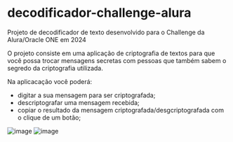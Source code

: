 # decodificador-challenge-alura
Projeto de decodificador de texto desenvolvido para o Challenge da Alura/Oracle ONE em 2024

O projeto consiste em uma aplicação de criptografia de textos para que você possa trocar mensagens secretas com pessoas que também sabem o segredo da criptografia utilizada.

Na aplicacação você poderá:
- digitar a sua mensagem para ser criptografada;
- descriptografar uma mensagem recebida;
- copiar o resultado da mensagem criptografada/desgcriptografada com o clique de um botão;

![image](https://github.com/user-attachments/assets/1db4f88c-501b-4d66-bfad-d313618c19c2)
![image](https://github.com/user-attachments/assets/af34c62f-ac9a-46c2-bbec-a091312e6c45)
